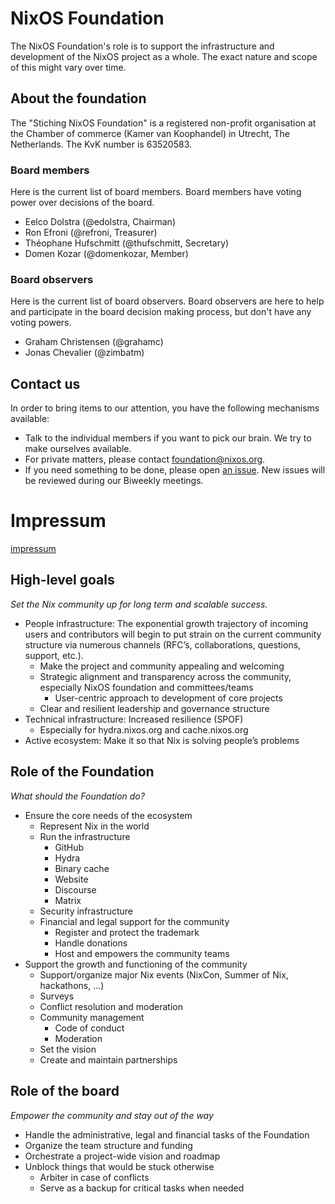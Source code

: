 # NixOS Foundation

The NixOS Foundation's role is to support the infrastructure and development of
the NixOS project as a whole. The exact nature and scope of this might vary
over time.

## About the foundation

The "Stiching NixOS Foundation" is a registered non-profit organisation at the Chamber of commerce (Kamer van Koophandel) in Utrecht, The Netherlands. The KvK number is 63520583. 

### Board members

Here is the current list of board members. Board members have voting power
over decisions of the board.

* Eelco Dolstra (@edolstra, Chairman)
* Ron Efroni (@refroni, Treasurer)
* Théophane Hufschmitt (@thufschmitt, Secretary)
* Domen Kozar (@domenkozar, Member)

### Board observers

Here is the current list of board observers. Board observers are here to help
and participate in the board decision making process, but don't have any
voting powers.

* Graham Christensen (@grahamc)
* Jonas Chevalier (@zimbatm)

## Contact us

In order to bring items to our attention, you have the following mechanisms
available:

* Talk to the individual members if you want to pick our brain. We try to make
    ourselves available.
* For private matters, please contact
    [foundation@nixos.org](mailto:foundation@nixos.org).
* If you need something to be done, please open [an
    issue](https://github.com/NixOS/foundation/issues/new). New issues will be
    reviewed during our Biweekly meetings.

# Impressum

[impressum](impressum.md)

## High-level goals

*Set the Nix community up for long term and scalable success.*

- People infrastructure: The exponential growth trajectory of incoming users and contributors will begin to put strain on the current community structure via numerous channels (RFC’s, collaborations, questions, support, etc.).
    - Make the project and community appealing and welcoming
    - Strategic alignment and transparency across the community, especially NixOS foundation and committees/teams
        - User-centric approach to development of core projects
    - Clear and resilient leadership and governance structure
- Technical infrastructure: Increased resilience (SPOF)
    - Especially for hydra.nixos.org and cache.nixos.org
- Active ecosystem: Make it so that Nix is solving people’s problems

## Role of the Foundation

*What should the Foundation do?*

- Ensure the core needs of the ecosystem
    - Represent Nix in the world
    - Run the infrastructure
        - GitHub
        - Hydra
        - Binary cache
        - Website
        - Discourse
        - Matrix
    - Security infrastructure
    - Financial and legal support for the community
        - Register and protect the trademark
        - Handle donations
        - Host and empowers the community teams
- Support the growth and functioning of the community
    - Support/organize major Nix events (NixCon, Summer of Nix, hackathons, …)
    - Surveys
    - Conflict resolution and moderation
    - Community management
        - Code of conduct
        - Moderation
    - Set the vision
    - Create and maintain partnerships

## Role of the board

*Empower the community and stay out of the way*

- Handle the administrative, legal and financial tasks of the Foundation
- Organize the team structure and funding
- Orchestrate a project-wide vision and roadmap
- Unblock things that would be stuck otherwise
    - Arbiter in case of conflicts
    - Serve as a backup for critical tasks when needed
